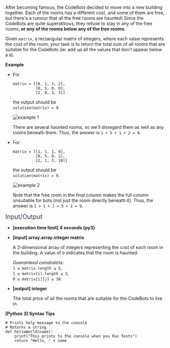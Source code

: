 <p>After becoming famous, the CodeBots decided to move into a new building together. Each of the rooms has a different cost, and some of them are free, but there's a rumour that all the free rooms are haunted! Since the CodeBots are quite superstitious, they refuse to stay in any of the free rooms, <strong>or any of the rooms below any of the free rooms</strong>.</p>
<p>Given <code>matrix</code>, a rectangular matrix of integers, where each value represents the cost of the room, your task is to return the total sum of all rooms that are suitable for the CodeBots (ie: add up all the values that don't appear below a <code>0</code>).</p>
<p><strong>Example</strong></p>
<ul>
<li>
<p>For</p>
<pre><code>matrix = [[0, 1, 1, 2], 
          [0, 5, 0, 0], 
          [2, 0, 3, 3]]
</code></pre>
<p>the output should be<br />
<code>solution(matrix) = 9</code>.</p>
<p><img src="https://codesignal.s3.amazonaws.com/tasks/matrixElementsSum/img/example1.png?_tm=1624661706824" alt="example 1" /></p>
<p>There are several haunted rooms, so we'll disregard them as well as any rooms beneath them. Thus, the answer is <code>1 + 5 + 1 + 2 = 9</code>.</p>
</li>
<li>
<p>For</p>
<pre><code>matrix = [[1, 1, 1, 0], 
          [0, 5, 0, 1], 
          [2, 1, 3, 10]]
</code></pre>
<p>the output should be<br />
<code>solution(matrix) = 9</code>.</p>
<p><img src="https://codesignal.s3.amazonaws.com/tasks/matrixElementsSum/img/example2.png?_tm=1624661707079" alt="example 2" /></p>
<p>Note that the free room in the final column makes the full column unsuitable for bots (not just the room directly beneath it). Thus, the answer is <code>1 + 1 + 1 + 5 + 1 = 9</code>.</p>
</li>
</ul>
<p><span class="markdown--header" style="color:#2b3b52;font-size:1.4em">Input/Output</span></p>
<ul>
<li>
<p><strong>[execution time limit] 4 seconds (py3)</strong></p>
</li>
<li>
<p><strong>[input] array.array.integer matrix</strong></p>
<p>A 2-dimensional array of integers representing the cost of each room in the building. A value of <code>0</code> indicates that the room is haunted.</p>
<p><em>Guaranteed constraints:</em><br />
<code>1 ≤ matrix.length ≤ 5</code>,<br />
<code>1 ≤ matrix[i].length ≤ 5</code>,<br />
<code>0 ≤ matrix[i][j] ≤ 10</code>.</p>
</li>
<li>
<p><strong>[output] integer</strong></p>
<p>The total price of all the rooms that are suitable for the CodeBots to live in.</p>
</li>
</ul>
<p><strong>[Python 3] Syntax Tips</strong></p>
<pre><code class="language-python"><span class="hljs-comment"># Prints help message to the console</span>
<span class="hljs-comment"># Returns a string</span>
<span class="hljs-keyword">def</span> <span class="hljs-title function_">helloWorld</span>(<span class="hljs-params">name</span>):
    <span class="hljs-built_in">print</span>(<span class="hljs-string">"This prints to the console when you Run Tests"</span>)
    <span class="hljs-keyword">return</span> <span class="hljs-string">"Hello, "</span> + name

</code></pre>
